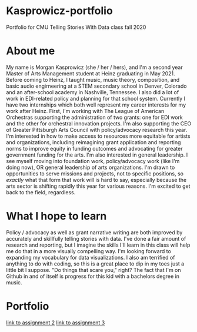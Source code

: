 # Kasprowicz-portfolio
Portfolio for CMU Telling Stories With Data class fall 2020
# About me
My name is Morgan Kasprowicz (she / her / hers), and I'm a second year Master of Arts Management student at Heinz graduating in May 2021. Before coming to Heinz, I taught music, music theory, composition, and basic audio engirneering at a STEM secondary school in Denver, Colorado and an after-school academy in Nashville, Tennessee. I also did a lot of work in EDI-related policy and planning for that school system.  Currently I have two internships which both well represent my career interests for my work after Heinz. First, I'm working with The League of American Orchestras supporting the administration of two grants: one for EDI work and the other for orchestral innovation projects. I'm also supporting the CEO of Greater Pittsburgh Arts Council with policy/advocacy research this year. I'm interested in how to make access to resources more equitable for artists and organizations, including reimagining grant application and reporting norms to improve equity in funding outcomes and advocating for greater government funding for the arts. I'm also interested in general leadership. I see myself moving into foundation work, policy/advocacy work (like I'm doing now), OR general leadership of arts organizations. I'm drawn to opportunities to serve missions and projects, not to specific positions, so *exactly* what that form that work will is hard to say, especially because the arts sector is shifting rapidly this year for various reasons. I'm excited to get back to the field, regardless. 
# What I hope to learn
Policy / advocacy as well as grant narrative writing are both improved by accurately and skillfully telling stories with data. I've done a fair amount of research and reporting, but I imagine the skills I'll learn in this class will help me do that in a more visually compelling way. I'm looking forward to expanding my vocabulary for data visualizations. I also am terrified of anything to do with coding, so this is a great place to dip in my toes just a little bit I suppose. "Do things that scare you," right? The fact that I'm on Github in and of itself is progress for this kid with a bachelors degree in music. 
# Portfolio
[link to assignment 2](/dataviz2.md)
[link to assignment 3](/dataviz3.md)
